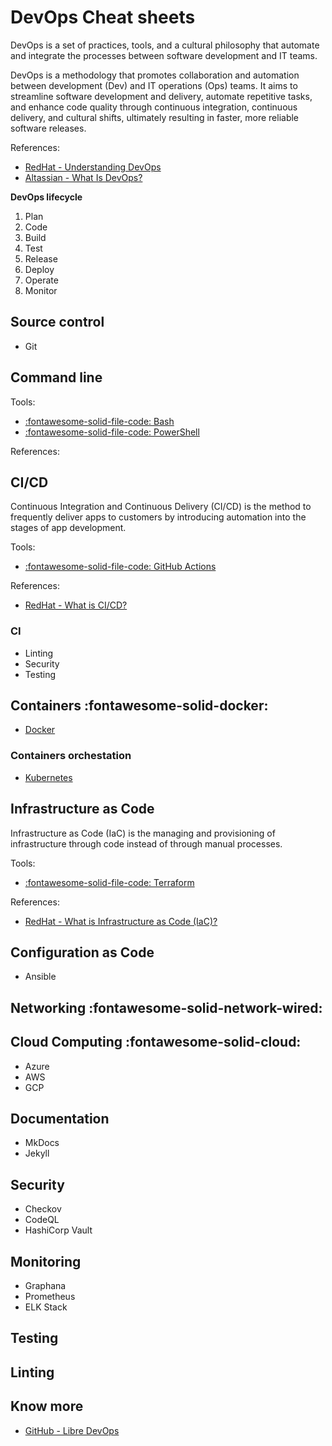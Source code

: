 # DevOps Cheat sheets
DevOps is a set of practices, tools, and a cultural philosophy that automate and integrate the processes between software development and IT teams.

DevOps is a methodology that promotes collaboration and automation between development (Dev) and IT operations (Ops) teams. It aims to streamline software development and delivery, automate repetitive tasks, and enhance code quality through continuous integration, continuous delivery, and cultural shifts, ultimately resulting in faster, more reliable software releases.

References:

- [RedHat - Understanding DevOps](https://www.redhat.com/en/topics/devops)
- [Altassian - What Is DevOps?](https://www.atlassian.com/devops)

**DevOps lifecycle**
1. Plan
2. Code
3. Build
4. Test
5. Release
6. Deploy
7. Operate
8. Monitor


## Source control
- Git

## Command line

Tools:

- [:fontawesome-solid-file-code: Bash](./bash.md) 
- [:fontawesome-solid-file-code: PowerShell](./powershell.md)

References:

## CI/CD
Continuous Integration and Continuous Delivery (CI/CD) is the method to frequently deliver apps to customers by introducing automation into the stages of app development.

Tools:

- [:fontawesome-solid-file-code: GitHub Actions](./github-actions.md)

References:

- [RedHat - What is CI/CD?](https://www.redhat.com/en/topics/devops/what-is-ci-cd)

### CI
- Linting
- Security
- Testing


## Containers :fontawesome-solid-docker:
- [Docker](./docker.md)

### Containers orchestation
- [Kubernetes](./kubernetes.md)

## Infrastructure as Code
Infrastructure as Code (IaC) is the managing and provisioning of infrastructure through code instead of through manual processes.

Tools:

- [:fontawesome-solid-file-code: Terraform](./terraform.md)

References:

- [RedHat - What is Infrastructure as Code (IaC)?](https://www.redhat.com/en/topics/automation/what-is-infrastructure-as-code-iac)

## Configuration as Code
- Ansible

## Networking :fontawesome-solid-network-wired:

## Cloud Computing :fontawesome-solid-cloud:
- Azure
- AWS
- GCP

## Documentation
- MkDocs
- Jekyll

## Security
- Checkov
- CodeQL
- HashiCorp Vault

## Monitoring
- Graphana
- Prometheus
- ELK Stack

## Testing


## Linting


<!-- :smile:  -->
<!-- :fontawesome-regular-face-laugh-wink: -->
<!-- :octicons-copilot-24:{ .copilot } -->
<!-- :fontawesome-brands-github:{ .github } -->

## Know more

- [GitHub - Libre DevOps](https://github.com/libre-devops)